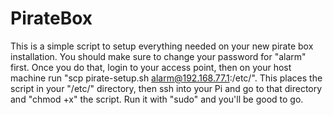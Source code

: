 # PirateBox
This is a simple script to setup everything needed on your new pirate box installation. You should make sure to change your password for "alarm" first. Once you do that, login to your access point, then on your host machine run "scp pirate-setup.sh alarm@192.168.77.1:/etc/". This places the script in your "/etc/" directory, then ssh into your Pi and go to that directory and "chmod +x" the script. Run it with "sudo" and you'll be good to go.
